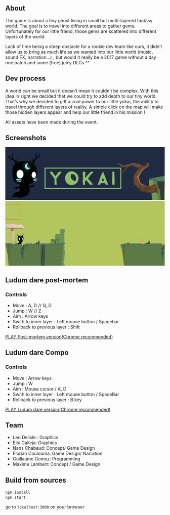 ## About

The game is about a tiny ghost living in small but multi-layered fantasy world. The goal is to travel into different areas to gather gems. Unfortunately for our little friend, those gems are scattered into different layers of the world.

Lack of time being a steep obstacle for a rookie dev team like ours, it didn’t allow us to bring as much life as we wanted into our little world (music, sound FX, narration…) , but would it really be a 2017 game without a day one patch and some (free) juicy DLCs ^^

## Dev process

A world can be small but it doesn’t mean it couldn’t be complex. With this idea in sight we decided that we could try to add depth to our tiny world. That’s why we decided to gift a cool power to our little yokai, the ability to travel through different layers of reality. A simple click on the map will make those hidden layers appear and help our little friend in his mission !

All assets have been made during the event.

## Screenshots
![Title](screenshots/title.png "Main Screen")
![Gameplay](screenshots/gameplay.gif "Gameplay")

## Ludum dare post-mortem

### Controls

- Move : A, D //  Q, D
- Jump : W // Z 
- Aim : Arrow keys
- Swith to inner layer : Left mouse button / Spacebar 
- Rollback to previous layer : Shift

[PLAY Post-mortem version(Chrome recommended)](https://guillaume-gomez.github.io/LD38/build/)

## Ludum dare Compo

### Controls

- Move : Arrow keys
- Jump : W
- Aim : Mouse cursor / A, D
- Swith to inner layer : Left mouse button / SpaceBar
- Rollback to previous layer : B key

[PLAY Ludum dare version(Chrome recommended)](https://guillaume-gomez.github.io/LD38/build_v1/)


## Team
- Leo Delisle : Graphics
- Eloi Calleja: Graphics
- Nans Chabaud: Concept/ Game Design
- Florian Coulouma: Game Design/ Narration
- Guillaume Gomez: Programming
- Maxime Lambert: Concept / Game Design

## Build from sources
```
npm install
npm start
```

go to `localhost:3000` on your browser
